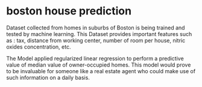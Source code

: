 # boston house prediction

Dataset collected from homes in suburbs of Boston is being trained and tested by machine learning. This Dataset provides important features such as : tax, distance from working center, number of room per house, nitric oxides concentration, etc. 

The Model applied regularized linear regression to perform a predictive value of median value of owner-occupied homes. This model would prove to be invaluable for someone like a real estate agent who could make use of such information on a daily basis.
